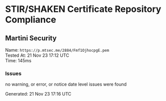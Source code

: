 # STIR/SHAKEN Certificate Repository Compliance

## Martini Security

Name: `https://p.mtsec.me/2884/Fmf1OjhocpgE.pem`\
Tested At: 21 Nov 23 17:12 UTC\
Time: 145ms

### Issues

no warning, or error, or notice date level issues were found

Generated: 21 Nov 23 17:16 UTC